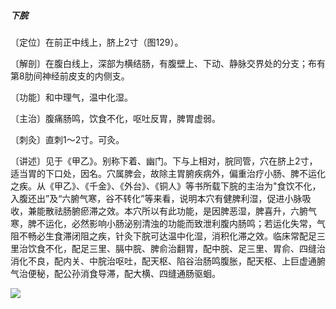 ##### 下脘

〔定位〕在前正中线上，脐上2寸（图129）。

〔解剖〕在腹白线上，深部为横结肠，有腹壁上、下动、静脉交界处的分支；布有第8肋间神经前皮支的内侧支。

〔功能〕和中理气，温中化湿。

〔主治〕腹痛肠鸣，饮食不化，呕吐反胃，脾胃虚弱。

〔刺灸〕直刺1〜2寸。可灸。

〔讲述〕见于《甲乙》。别称下着、幽门。下与上相对，脘同管，穴在脐上2寸，适当胃的下口处，因名。穴属脾会，故除主胃腑疾病外，偏重治疗小肠、脾不运化之疾。从《甲乙》、《千金》、《外台》、《铜人》等书所载下脘的主治为"食饮不化，入腹还出”及“六腑气寒，谷不转化”等来看，说明本穴有健脾利湿，促进小脉吸收，兼能散祛肠腑瘀滞之效。本穴所以有此功能，是因脾恶湿，脾喜升，六腑气寒，脾不运化，必然影响小肠泌别清浊的功能而致泄利腹内肠鸣；若运化失常，气阻不畅必生食滞闭阻之疾，针灸下脘可达温中化湿，消积化滞之效。临床常配足三里治饮食不化，配足三里、膈中脘、脾俞治翻胃，配中脘、足三里、胃俞、四缝治消化不良，配内关、中脘治呕吐，配天枢、陷谷治肠鸣腹胀，配天枢、上巨虚通腑气治便秘，配公孙消食导滞，配大横、四缝通肠驱蛔。

![](img/图129.jpg)
